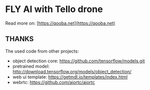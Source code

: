 # FLY AI with Tello drone

Read more on: [https://qooba.net](https://qooba.net)


## THANKS

The used code from other projects:
* object detection core: https://github.com/tensorflow/models.git
* pretrained model: http://download.tensorflow.org/models/object_detection/
* web ui template: https://getmdl.io/templates/index.html
* webrtc: https://github.com/aiortc/aiortc
